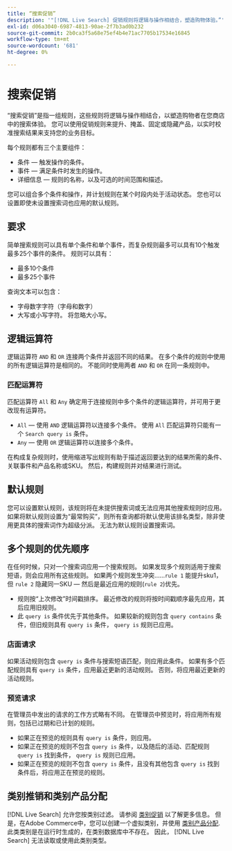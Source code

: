 ```yaml
---
title: “搜索促销”
description: '"[!DNL Live Search] 促销规则将逻辑与操作相结合，塑造购物体验。”'
exl-id: d06a3040-6987-4813-90ae-2f7b3ad0b232
source-git-commit: 2b0ca3f5a68e75ef4b4e71ac7705b17534e16845
workflow-type: tm+mt
source-wordcount: '681'
ht-degree: 0%

---
```


# 搜索促销

“搜索促销”是指一组规则，这些规则将逻辑与操作相结合，以塑造购物者在您商店中的搜索体验。 您可以使用促销规则来提升、掩盖、固定或隐藏产品，以实时校准搜索结果来支持您的业务目标。

每个规则都有三个主要组件：

* 条件 — 触发操作的条件。
* 事件 — 满足条件时发生的操作。
* 详细信息 — 规则的名称，以及可选的时间范围和描述。

您可以组合多个条件和操作，并计划规则在某个时段内处于活动状态。 您也可以设置即使未设置搜索词也应用的默认规则。

## 要求

简单搜索规则可以具有单个条件和单个事件，而复杂规则最多可以具有10个触发最多25个事件的条件。
规则可以具有：

* 最多10个条件
* 最多25个事件

查询文本可以包含：

* 字母数字字符（字母和数字）
* 大写或小写字符。 将忽略大小写。

## 逻辑运算符

逻辑运算符 `AND` 和 `OR` 连接两个条件并返回不同的结果。 在多个条件的规则中使用的所有逻辑运算符是相同的。 不能同时使用两者 `AND` 和 `OR` 在同一条规则中。

### 匹配运算符

匹配运算符 `All` 和 `Any` 确定用于连接规则中多个条件的逻辑运算符，并可用于更改现有运算符。

* `All`  — 使用 `AND` 逻辑运算符以连接多个条件。 使用 `All` 匹配运算符只能有一个 `Search query is` 条件。
* `Any`  — 使用 `OR` 逻辑运算符以连接多个条件。

在构成复杂规则时，使用缩进写出规则有助于描述返回要达到的结果所需的条件、关联事件和产品名称或SKU。 然后，构建规则并对结果进行测试。

## 默认规则

您可以设置默认规则，该规则将在未提供搜索词或无法应用其他搜索规则时应用。 如果将默认规则设置为“最常购买”，则所有查询都将默认使用该排名类型，除非使用更具体的搜索词作为超级分派。 无法为默认规则设置搜索词。

## 多个规则的优先顺序

在任何时候，只对一个搜索词应用一个搜索规则。
如果发现多个规则适用于搜索短语，则会应用所有这些规则。 如果两个规则发生冲突……`rule 1` 能提升sku1，但 `rule 2` 隐藏同一SKU — 然后是最近应用的规则(`rule 2`)优先。

* 规则按“上次修改”时间戳排序。 最近修改的规则将按时间戳顺序最先应用，其后应用旧规则。
* 此 `query is` 条件优先于其他条件。 如果较新的规则包含 `query contains` 条件，但旧规则具有 `query is` 条件， `query is` 规则已应用。

### 店面请求

如果活动规则包含 `query is` 条件与搜索短语匹配，则应用此条件。 如果有多个匹配规则具有 `query is` 条件，应用最近更新的活动规则。
否则，将应用最近更新的活动规则。

### 预览请求

在管理员中发出的请求的工作方式略有不同。 在管理员中预览时，将应用所有规则，包括已过期和已计划的规则。

* 如果正在预览的规则具有 `query is` 条件，则应用。
* 如果正在预览的规则不包含 `query is` 条件，以及随后的活动、匹配规则 `query is` 找到条件， `query is` 规则已应用。
* 如果正在预览的规则不包含 `query is` 条件，且没有其他包含 `query is` 找到条件后，将应用正在预览的规则。

## 类别推销和类别产品分配

[!DNL Live Search] 允许您按类别过滤。 请参阅 [类别促销](category-merch.md) 以了解更多信息。
但是，在Adobe Commerce中，您可以创建一个虚拟类别，并使用 [类别产品分配](https://experienceleague.adobe.com/docs/commerce-admin/catalog/categories/products-in-category/categories-product-assignments.html). 此类类别是在运行时生成的，在类别数据库中不存在。 因此， [!DNL Live Search] 无法读取或使用此类别类型。
